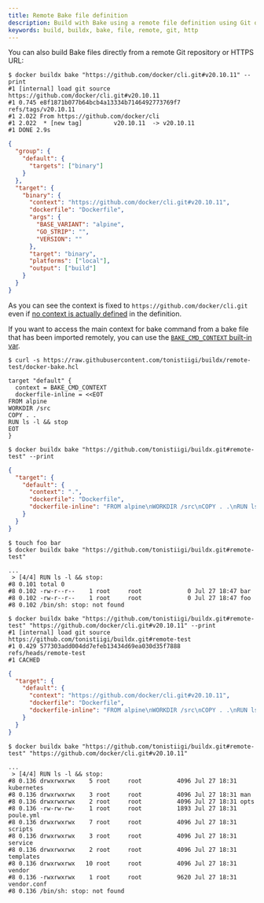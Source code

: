 ```yaml
---
title: Remote Bake file definition
description: Build with Bake using a remote file definition using Git or HTTP
keywords: build, buildx, bake, file, remote, git, http
---
```


You can also build Bake files directly from a remote Git repository or HTTPS URL:

```console
$ docker buildx bake "https://github.com/docker/cli.git#v20.10.11" --print
#1 [internal] load git source https://github.com/docker/cli.git#v20.10.11
#1 0.745 e8f1871b077b64bcb4a13334b7146492773769f7       refs/tags/v20.10.11
#1 2.022 From https://github.com/docker/cli
#1 2.022  * [new tag]         v20.10.11  -> v20.10.11
#1 DONE 2.9s
```

```json
{
  "group": {
    "default": {
      "targets": ["binary"]
    }
  },
  "target": {
    "binary": {
      "context": "https://github.com/docker/cli.git#v20.10.11",
      "dockerfile": "Dockerfile",
      "args": {
        "BASE_VARIANT": "alpine",
        "GO_STRIP": "",
        "VERSION": ""
      },
      "target": "binary",
      "platforms": ["local"],
      "output": ["build"]
    }
  }
}
```

As you can see the context is fixed to `https://github.com/docker/cli.git` even if
[no context is actually defined](https://github.com/docker/cli/blob/2776a6d694f988c0c1df61cad4bfac0f54e481c8/docker-bake.hcl#L17-L26)
in the definition.

If you want to access the main context for bake command from a bake file
that has been imported remotely, you can use the [`BAKE_CMD_CONTEXT` built-in var](reference.md#built-in-variables).

```console
$ curl -s https://raw.githubusercontent.com/tonistiigi/buildx/remote-test/docker-bake.hcl
```

```hcl
target "default" {
  context = BAKE_CMD_CONTEXT
  dockerfile-inline = <<EOT
FROM alpine
WORKDIR /src
COPY . .
RUN ls -l && stop
EOT
}
```

```console
$ docker buildx bake "https://github.com/tonistiigi/buildx.git#remote-test" --print
```

```json
{
  "target": {
    "default": {
      "context": ".",
      "dockerfile": "Dockerfile",
      "dockerfile-inline": "FROM alpine\nWORKDIR /src\nCOPY . .\nRUN ls -l \u0026\u0026 stop\n"
    }
  }
}
```

```console
$ touch foo bar
$ docker buildx bake "https://github.com/tonistiigi/buildx.git#remote-test"
```

```text
...
 > [4/4] RUN ls -l && stop:
#8 0.101 total 0
#8 0.102 -rw-r--r--    1 root     root             0 Jul 27 18:47 bar
#8 0.102 -rw-r--r--    1 root     root             0 Jul 27 18:47 foo
#8 0.102 /bin/sh: stop: not found
```

```console
$ docker buildx bake "https://github.com/tonistiigi/buildx.git#remote-test" "https://github.com/docker/cli.git#v20.10.11" --print
#1 [internal] load git source https://github.com/tonistiigi/buildx.git#remote-test
#1 0.429 577303add004dd7efeb13434d69ea030d35f7888       refs/heads/remote-test
#1 CACHED
```

```json
{
  "target": {
    "default": {
      "context": "https://github.com/docker/cli.git#v20.10.11",
      "dockerfile": "Dockerfile",
      "dockerfile-inline": "FROM alpine\nWORKDIR /src\nCOPY . .\nRUN ls -l \u0026\u0026 stop\n"
    }
  }
}
```

```console
$ docker buildx bake "https://github.com/tonistiigi/buildx.git#remote-test" "https://github.com/docker/cli.git#v20.10.11"
```

```text
...
 > [4/4] RUN ls -l && stop:
#8 0.136 drwxrwxrwx    5 root     root          4096 Jul 27 18:31 kubernetes
#8 0.136 drwxrwxrwx    3 root     root          4096 Jul 27 18:31 man
#8 0.136 drwxrwxrwx    2 root     root          4096 Jul 27 18:31 opts
#8 0.136 -rw-rw-rw-    1 root     root          1893 Jul 27 18:31 poule.yml
#8 0.136 drwxrwxrwx    7 root     root          4096 Jul 27 18:31 scripts
#8 0.136 drwxrwxrwx    3 root     root          4096 Jul 27 18:31 service
#8 0.136 drwxrwxrwx    2 root     root          4096 Jul 27 18:31 templates
#8 0.136 drwxrwxrwx   10 root     root          4096 Jul 27 18:31 vendor
#8 0.136 -rwxrwxrwx    1 root     root          9620 Jul 27 18:31 vendor.conf
#8 0.136 /bin/sh: stop: not found
```
